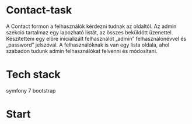 # Contact-task
A Contact formon a felhasználók kérdezni tudnak az oldaltól.
Az admin szekció tartalmaz egy lapozható listát, az összes beküldött üzenettel.
Készítettem egy előre inicializált felhasználót „admin” felhasználónévvel és „password” jelszóval.
A felhasználóknak is van egy lista oldala, ahol szabadon tudunk admin felhasználókat felvenni és módosítani.

# Tech stack
symfony 7
bootstrap

# Start
